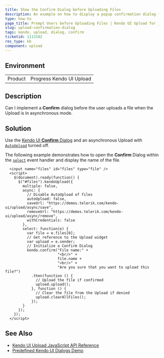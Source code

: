 ```yaml
---
title: Show the Confirm Dialog before Uploading Files
description: An example on how to display a popup confirmation dialog for saving an uploaded file in the Kendo UI Upload.
type: how-to
page_title: Prompt Users before Uploading Files | Kendo UI Upload for jQuery
slug: upload-confirmation-dialog
tags: kendo, upload, dialog, confirm
ticketid: 1113102
res_type: kb
component: upload
---
```


## Environment

<table>
 <tr>
  <td>Product</td>
  <td>Progress Kendo UI Upload</td>
 </tr>
</table>

## Description

Can I implement a **Confirm** dialog before the user uploads a file when the Upload is in asynchronous mode.

## Solution

Use the [Kendo UI **Confirm** Dialog](https://demos.telerik.com/kendo-ui/dialog/predefined-dialogs) and an asynchronous Upload with [`AutoUpload`](http://docs.telerik.com/kendo-ui/api/javascript/ui/upload/configuration/async.autoupload) turned off.

The following example demonstrates how to open the **Confirm** Dialog within the [`select`](http://docs.telerik.com/kendo-ui/api/javascript/ui/upload/events/select) event handler and display the name of the file.

````dojo
  <input name="files" id="files" type="file" />
  <script>
	$(document).ready(function() {
	  $("#files").kendoUpload({
		multiple: false,
		async: {
		  // Disable AutoUpload of files
		  autoUpload: false,
		  saveUrl: "https://demos.telerik.com/kendo-ui/upload/async/save",
		  removeUrl: "https://demos.telerik.com/kendo-ui/upload/async/remove",
		  withCredentials: false
		},
		select: function(e) {
		  var file = e.files[0];
		  // Get reference to the Upload widget
		  var upload = e.sender;
		  // Initialize a Confirm Dialog
		  kendo.confirm("File name:" +
						"<br/>" +
						file.name +
						"<br/>" +
						"Are you sure that you want to upload this file?")
			.then(function () {
			  // Upload the file if confirmed
			  upload.upload();
			}, function () {
			  // Clear the file from the Upload if denied
			  upload.clearAllFiles();
			});
		}
	  });
	});
  </script>
````

## See Also

* [Kendo UI Upload JavaScript API Reference](http://docs.telerik.com/kendo-ui/api/javascript/ui/upload)
* [Predefined Kendo UI Dialogs Demo](https://demos.telerik.com/kendo-ui/dialog/predefined-dialogs)
